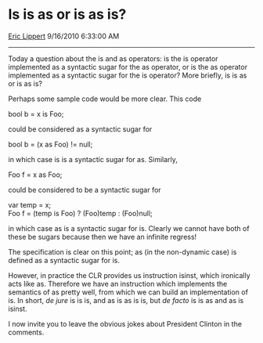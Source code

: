 <div id="page">

# Is is as or is as is?

[Eric Lippert](https://social.msdn.microsoft.com/profile/Eric%20Lippert) 9/16/2010 6:33:00 AM

-----

<div id="content">

<div class="mine">

Today a question about the <span class="code">is</span> and <span class="code">as</span> operators: is the <span class="code">is</span> operator implemented as a syntactic sugar for the <span class="code">as</span> operator, or is the <span class="code">as</span> operator implemented as a syntactic sugar for the <span class="code">is</span> operator? More briefly, is <span class="code">is as</span> or is <span class="code">as is</span>?

Perhaps some sample code would be more clear. This code

<span class="code"> </span>

bool b = x is Foo;

could be considered as a syntactic sugar for

<span class="code"> </span>

bool b = (x as Foo) \!= null;

in which case <span class="code">is</span> is a syntactic sugar for <span class="code">as</span>. Similarly,

<span class="code"> </span>

Foo f = x as Foo;

could be considered to be a syntactic sugar for

<span class="code"> </span>

var temp = x;  
Foo f = (temp is Foo) ? (Foo)temp : (Foo)null;

in which case <span class="code">as</span> is a syntactic sugar for <span class="code">is</span>. Clearly we cannot have both of these be sugars because then we have an infinite regress\!

The specification is clear on this point; <span class="code">as</span> (in the non-dynamic case) is defined as a syntactic sugar for <span class="code">is</span>.

However, in practice the CLR provides us instruction <span class="code">isinst</span>, which ironically acts like <span class="code">as</span>. Therefore we have an instruction which implements the semantics of <span class="code">as</span> pretty well, from which we can build an implementation of <span class="code">is</span>. In short, *de jure* <span class="code">is</span> is <span class="code">is</span>, and <span class="code">as</span> is as <span class="code">is</span> is, but *de facto* <span class="code">is</span> is <span class="code">as</span> and <span class="code">as</span> is <span class="code">isinst</span>.

I now invite you to leave the obvious jokes about President Clinton in the comments.

</div>

</div>

</div>

